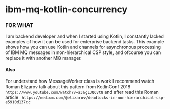 # ibm-mq-kotlin-concurrency
### FOR WHAT
I am backend developer and when I started using Kotlin, I constantly lacked examples of how it can be used for enterprise backend tasks.
This example shows how you can use Kotlin and channels for asynchronous processing of IBM MQ messages in non-hierarchical CSP style, and ofcourse you can replace it with another MQ manager.


#### Also
For understand how MessageWorker class is work
I  recommend watch Roman Elizarov talk about this pattern from KotlinConf 2018  `https://www.youtube.com/watch?v=a3agLJQ6vt8`
and after read this Roman article ` https://medium.com/@elizarov/deadlocks-in-non-hierarchical-csp-e5910d137cc`
